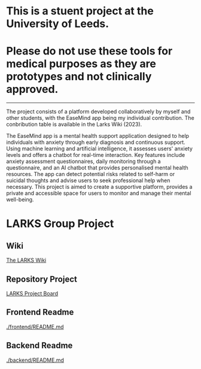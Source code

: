 # This is a stuent project at the University of Leeds.
# Please do not use these tools for medical purposes as they are prototypes and not clinically approved.

---
The project consists of a platform developed collaboratively by myself and other students, with the EaseMind app being my individual contribution. The conbribution table is available in the Larks Wiki (2023).

The EaseMind app is a mental health support application designed to help individuals with anxiety through early diagnosis and continuous support. Using machine learning and artificial intelligence, it assesses users' anxiety levels and offers a chatbot for real-time interaction. Key features include anxiety assessment questionnaires, daily monitoring through a questionnaire, and an AI chatbot that provides personalised mental health resources. The app can detect potential risks related to self-harm or suicidal thoughts and advise users to seek professional help when necessary. This project is aimed to create a supportive platform, provides a private and accessible space for users to monitor and manage their mental well-being​.

# LARKS Group Project

## Wiki

[The LARKS Wiki](https://github.com/Archie-Adams/larks/wiki)

## Repository Project

[LARKS Project Board](https://github.com/users/Archie-Adams/projects/3)

## Frontend Readme

[./frontend/README.md](./frontend/README.md)

## Backend Readme

[./backend/README.md](./backend/README.md)
